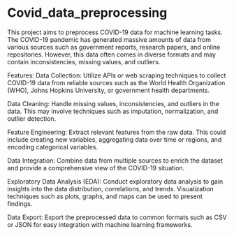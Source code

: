 # Covid_data_preprocessing
This project aims to preprocess COVID-19 data for machine learning tasks. The COVID-19 pandemic has generated massive amounts of data from various sources such as government reports, research papers, and online repositories. However, this data often comes in diverse formats and may contain inconsistencies, missing values, and outliers. 



Features:
Data Collection: Utilize APIs or web scraping techniques to collect COVID-19 data from reliable sources such as the World Health Organization (WHO), Johns Hopkins University, or government health departments.

Data Cleaning: Handle missing values, inconsistencies, and outliers in the data. This may involve techniques such as imputation, normalization, and outlier detection.

Feature Engineering: Extract relevant features from the raw data. This could include creating new variables, aggregating data over time or regions, and encoding categorical variables.

Data Integration: Combine data from multiple sources to enrich the dataset and provide a comprehensive view of the COVID-19 situation.

Exploratory Data Analysis (EDA): Conduct exploratory data analysis to gain insights into the data distribution, correlations, and trends. Visualization techniques such as plots, graphs, and maps can be used to present findings.

Data Export: Export the preprocessed data to common formats such as CSV or JSON for easy integration with machine learning frameworks.
